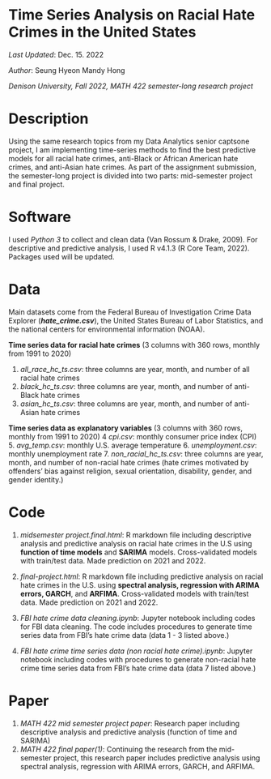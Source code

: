 # Time Series Analysis on Racial Hate Crimes in the United States

*Last Updated*: Dec. 15. 2022

*Author*: Seung Hyeon Mandy Hong

*Denison University, Fall 2022, MATH 422 semester-long research project*

# Description
Using the same research topics from my Data Analytics senior captsone project, I am implementing time-series methods to find the best predictive models for all racial hate crimes, anti-Black or African American hate crimes, and anti-Asian hate crimes. As part of the assignment submission, the semester-long project is divided into two parts: mid-semester project and final project.

# Software
I used *Python 3* to collect and clean data (Van Rossum & Drake, 2009). For descriptive and predictive analysis, I used R v4.1.3 (R Core Team, 2022). Packages used will be updated.

# Data
Main datasets come from the Federal Bureau of Investigation Crime Data Explorer (***hate_crime.csv***), the United States Bureau of Labor Statistics, and the national centers for environmental information (NOAA).

**Time series data for racial hate crimes** (3 columns with 360 rows, monthly from 1991 to 2020)
1. *all_race_hc_ts.csv*: three columns are year, month, and number of all racial hate crimes
2. *black_hc_ts.csv*: three columns are year, month, and number of anti-Black hate crimes
3. *asian_hc_ts.csv*: three columns are year, month, and number of anti-Asian hate crimes

**Time series data as explanatory variables** (3 columns with 360 rows, monthly from 1991 to 2020)
4 *cpi.csv*: monthly consumer price index (CPI)
5. *avg_temp.csv*: monthly U.S. average temperature
6. *unemployment.csv*: monthly unemployment rate
7. *non_racial_hc_ts.csv*: three columns are year, month, and number of non-racial hate crimes (hate crimes motivated by offenders’ bias against religion, sexual orientation, disability, gender, and gender identity.)


# Code

1. *midsemester project.final.html*: R markdown file including descriptive analysis and predictive analysis on racial hate crimes in the U.S using **function of time models** and **SARIMA** models. Cross-validated models with train/test data. Made prediction on 2021 and 2022.
2. *final-project.html*: R markdown file including predictive analysis on racial hate crimes in the U.S. using **spectral analysis, regression with ARIMA errors, GARCH**, and **ARFIMA**. Cross-validated models with train/test data. Made prediction on 2021 and 2022.

2. *FBI hate crime data cleaning.ipynb*: Jupyter notebook including codes for FBI data cleaning. The code includes procedures to generate time series data from FBI’s hate crime data (data 1 - 3 listed above.)

2. *FBI hate crime time series data (non racial hate crime).ipynb*: Jupyter notebook including codes with procedures to generate non-racial hate crime time series data from FBI’s hate crime data (data 7 listed above.)

# Paper
1. *MATH 422 mid semester project paper*: Research paper including descriptive analysis and predictive analysis (function of time and SARIMA)
2. *MATH 422 final paper(1)*: Continuing the research from the mid-semester project, this research paper includes  predictive analysis using spectral analysis, regression with ARIMA errors, GARCH, and ARFIMA.
